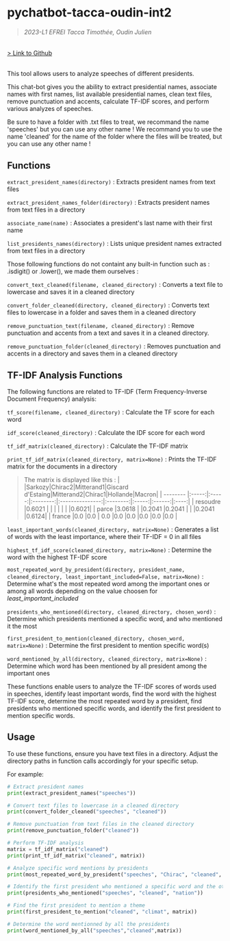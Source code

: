 # pychatbot-tacca-oudin-int2 
> ###### 2023-L1 EFREI Tacca Timothée, Oudin Julien

[> Link to Github](https://github.com/timotheetacca/pychatbot-tacca-oudin-int2/)
<br />
<br />


This tool allows users to analyze speeches of different presidents.

This chat-bot gives you the ability to extract presidential names, associate names with first names, list available presidential names, clean text files, remove punctuation and accents, calculate TF-IDF scores, and perform various analyzes of speeches.

Be sure to have a folder with .txt files to treat, we recommand the name 'speeches' but you can use any other name !
We recommand you to use the name 'cleaned' for the name of the folder where the files will be treated, but you can use any other name !

## Functions

`extract_president_names(directory)` : Extracts president names from text files
 
`extract_president_names_folder(directory)` : Extracts president names from text files in a directory

`associate_name(name)` : Associates a president's last name with their first name

`list_presidents_names(directory)` : Lists unique president names extracted from text files in a directory

Those following functions do not containt any built-in function such as : .isdigit() or .lower(), we made them ourselves :
>>
`convert_text_cleaned(filename, cleaned_directory)` : Converts a text file to lowercase and saves it in a cleaned directory 

>>
`convert_folder_cleaned(directory, cleaned_directory)` : Converts text files to lowercase in a folder and saves them in a cleaned directory

>>
`remove_punctuation_text(filename, cleaned_directory)` : Remove punctuation and accents from a text and saves it in a cleaned directory.

>>
`remove_punctuation_folder(cleaned_directory)` : Removes punctuation and accents in a directory and saves them in a cleaned directory

## TF-IDF Analysis Functions

The following functions are related to TF-IDF (Term Frequency-Inverse Document Frequency) analysis:

`tf_score(filename, cleaned_directory)` : Calculate the TF score for each word 

`idf_score(cleaned_directory)` : Calculate the IDF score for each word

`tf_idf_matrix(cleaned_directory)` : Calculate the TF-IDF matrix
 
`print_tf_idf_matrix(cleaned_directory, matrix=None)` : Prints the TF-IDF matrix for the documents in a directory

>The matrix is displayed like this :
|          |Sarkozy|Chirac2|Mitterand1|Giscard d'Estaing|Mitterand2|Chirac1|Hollande|Macron|
| -------- |:-----:|:-----:|:--------:|:---------------:|:--------:|:-----:|:------:|:----:|
| resoudre |0.6021 |       |          |                 |          |       |        |0.6021|
| parce    |3.0618 |       |0.2041    |0.2041           |          |       |0.2041  |0.6124|
| france   |0.0    |0.0    | 0.0      |0.0              |0.0       |0.0    |0.0     |0.0   |


`least_important_words(cleaned_directory, matrix=None)` : Generates a list of words with the least importance, where their TF-IDF = 0 in all files

`highest_tf_idf_score(cleaned_directory, matrix=None)` : Determine the word with the highest TF-IDF score

`most_repeated_word_by_president(directory, president_name, cleaned_directory, least_important_included=False, matrix=None)` : Determine what's the most repeated word among the important ones or among all words depending on the value choosen for *least_important_included*

`presidents_who_mentioned(directory, cleaned_directory, chosen_word)` : Determine which presidents mentioned a specific word, and who mentioned it the most

`first_president_to_mention(cleaned_directory, chosen_word, matrix=None)` : Determine the first president to mention specific word(s)

`word_mentioned_by_all(directory, cleaned_directory, matrix=None)` : Determine which word has been mentioned by all president among the important ones



These functions enable users to analyze the TF-IDF scores of words used in speeches, identify least important words, find the word with the highest TF-IDF score, determine the most repeated word by a president, find presidents who mentioned specific words, and identify the first president to mention specific words.

## Usage

To use these functions, ensure you have text files in a directory. Adjust the directory paths in function calls accordingly for your specific setup.

For example:

```python
# Extract president names
print(extract_president_names("speeches"))

# Convert text files to lowercase in a cleaned directory
print(convert_folder_cleaned("speeches", "cleaned"))

# Remove punctuation from text files in the cleaned directory
print(remove_punctuation_folder("cleaned"))

# Perform TF-IDF analysis
matrix = tf_idf_matrix("cleaned")
print(print_tf_idf_matrix("cleaned", matrix))

# Analyze specific word mentions by presidents
print(most_repeated_word_by_president("speeches", "Chirac", "cleaned", least_important_included=False, matrix=matrix))

# Identify the first president who mentioned a specific word and the other one that also mentionned it
print(presidents_who_mentioned("speeches", "cleaned", "nation"))

# Find the first president to mention a theme
print(first_president_to_mention("cleaned", "climat", matrix))

# Determine the word mentionned by all the presidents
print(word_mentioned_by_all("speeches","cleaned",matrix))

